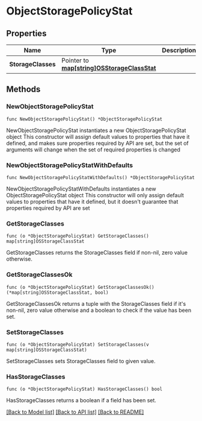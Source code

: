 # ObjectStoragePolicyStat

## Properties

Name | Type | Description | Notes
------------ | ------------- | ------------- | -------------
**StorageClasses** | Pointer to [**map[string]OSStorageClassStat**](OSStorageClassStat.md) |  | [optional] 

## Methods

### NewObjectStoragePolicyStat

`func NewObjectStoragePolicyStat() *ObjectStoragePolicyStat`

NewObjectStoragePolicyStat instantiates a new ObjectStoragePolicyStat object
This constructor will assign default values to properties that have it defined,
and makes sure properties required by API are set, but the set of arguments
will change when the set of required properties is changed

### NewObjectStoragePolicyStatWithDefaults

`func NewObjectStoragePolicyStatWithDefaults() *ObjectStoragePolicyStat`

NewObjectStoragePolicyStatWithDefaults instantiates a new ObjectStoragePolicyStat object
This constructor will only assign default values to properties that have it defined,
but it doesn't guarantee that properties required by API are set

### GetStorageClasses

`func (o *ObjectStoragePolicyStat) GetStorageClasses() map[string]OSStorageClassStat`

GetStorageClasses returns the StorageClasses field if non-nil, zero value otherwise.

### GetStorageClassesOk

`func (o *ObjectStoragePolicyStat) GetStorageClassesOk() (*map[string]OSStorageClassStat, bool)`

GetStorageClassesOk returns a tuple with the StorageClasses field if it's non-nil, zero value otherwise
and a boolean to check if the value has been set.

### SetStorageClasses

`func (o *ObjectStoragePolicyStat) SetStorageClasses(v map[string]OSStorageClassStat)`

SetStorageClasses sets StorageClasses field to given value.

### HasStorageClasses

`func (o *ObjectStoragePolicyStat) HasStorageClasses() bool`

HasStorageClasses returns a boolean if a field has been set.


[[Back to Model list]](../README.md#documentation-for-models) [[Back to API list]](../README.md#documentation-for-api-endpoints) [[Back to README]](../README.md)


